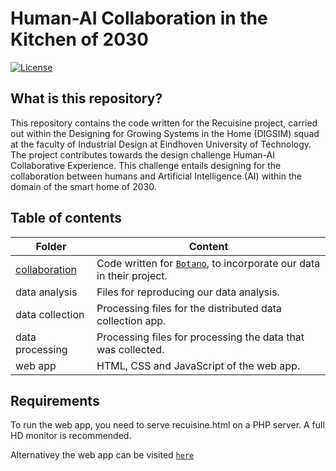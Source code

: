 # Human-AI Collaboration in the Kitchen of 2030

[![License](https://img.shields.io/badge/License-BSD%203--Clause-blue.svg)](https://opensource.org/licenses/BSD-3-Clause)
 
## What is this repository?
This repository contains the code written for the Recuisine project, carried out within the
Designing for Growing Systems in the Home (DIGSIM) squad at the faculty of
Industrial Design at Eindhoven University of Technology. The project contributes towards the design challenge
Human-AI Collaborative Experience. This challenge entails designing for the
collaboration between humans and Artificial Intelligence (AI) within the domain
of the smart home of 2030.

## Table of contents
Folder | Content
--- | ---
[collaboration](collaboration) | Code written for [`Botano`](https://hannahvaniterson.nl/demoday "Botano Demo Day page"), to incorporate our data in their project.
data analysis | Files for reproducing our data analysis.
data collection | Processing files for the distributed data collection app.
data processing | Processing files for processing the data that was collected.
web app | HTML, CSS and JavaScript of the web app.

## Requirements
To run the web app, you need to serve recuisine.html on a PHP server. A full HD monitor is recommended.

Alternativey the web app can be visited [`here`](https://solar.jorritvanderheide.com/recuisine "Recuisine Web App")
